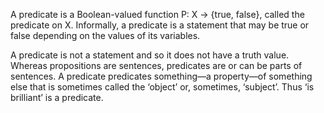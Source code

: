 A predicate is a Boolean-valued function P: X → {true, false}, called the predicate on X. Informally, a predicate is a statement that may be true or false depending on the values of its variables.

A predicate is not a statement and so it does not have a truth value. Whereas propositions are sentences, predicates are or can be parts of sentences. A predicate predicates something—a property—of something else that is sometimes called the ‘object’ or, sometimes, ‘subject’. Thus ‘is brilliant’ is a predicate.
